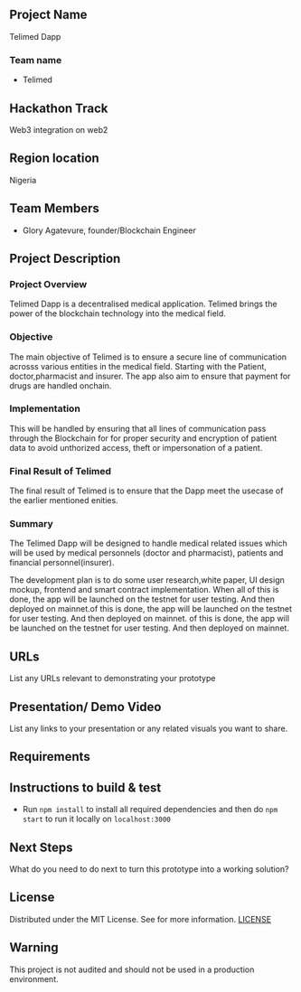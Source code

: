 ## Project Name
Telimed Dapp

### Team name
- Telimed 

## Hackathon Track
Web3 integration on web2

## Region location
Nigeria

## Team Members
- Glory Agatevure, founder/Blockchain Engineer


## Project Description

### Project Overview
Telimed Dapp is a decentralised medical application. Telimed brings the power of the blockchain technology into the medical field.

### Objective
The main objective of Telimed is to ensure a secure line of communication acrosss various entities in the medical field. Starting with the Patient, doctor,pharmacist and insurer. The app also aim to ensure that payment for drugs are handled onchain.

### Implementation
This will be handled by ensuring that all lines of communication pass through the Blockchain for for proper security and encryption of patient data to avoid unthorized access, theft or impersonation of a patient.

### Final Result of Telimed
The final result of Telimed is to ensure that the Dapp meet the usecase of the earlier mentioned enities.

### Summary
The Telimed Dapp will be designed to handle medical related issues which will be used by medical personnels (doctor and pharmacist), patients and financial personnel(insurer).

The development plan is to do some user research,white paper, UI design mockup, frontend and smart contract implementation. When all of this is done, the app will be launched on the testnet for user testing. And then deployed on mainnet.of this is done, the app will be launched on the testnet for user testing. And then deployed on mainnet. of this is done, the app will be launched on the testnet for user testing. And then deployed on mainnet.

## URLs
List any URLs relevant to demonstrating your prototype

## Presentation/ Demo Video
List any links to your presentation or any related visuals you want to share.

## Requirements 

## Instructions to build & test 
- Run `npm install` to install all required dependencies and then do `npm start` to run it locally on `localhost:3000`

## Next Steps
What do you need to do next to turn this prototype into a working solution?

## License
Distributed under the MIT License. See for more information. [LICENSE](https://github.com/gconnect/build-with-celo-hackathon/blob/telemed-dapp/TelimedDapp/LICENSE)

## Warning
This project is not audited and should not be used in a production environment.
